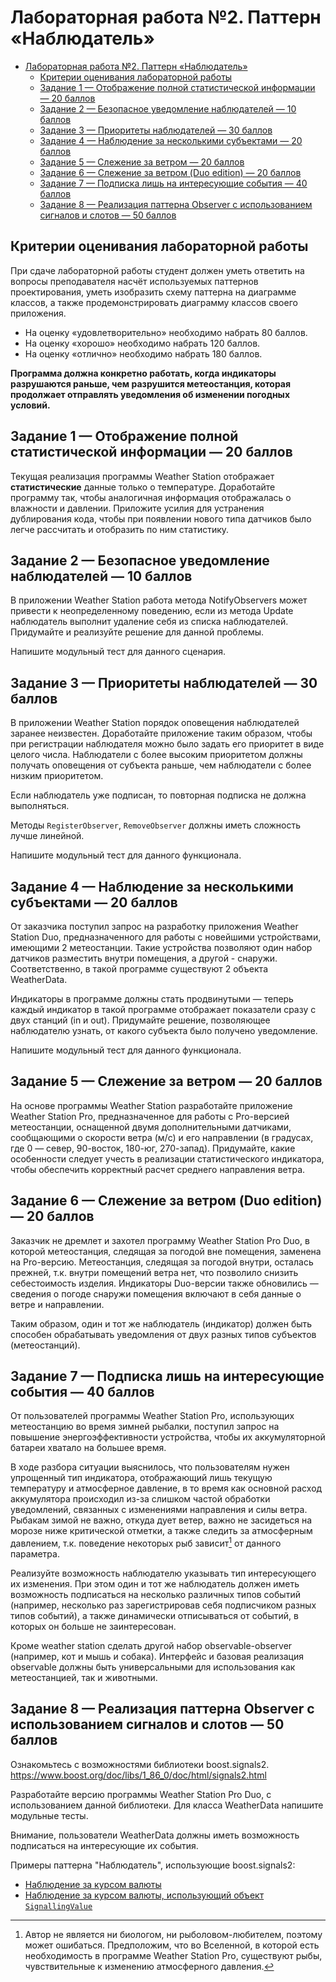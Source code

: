 # Лабораторная работа №2. Паттерн «Наблюдатель»

- [Лабораторная работа №2. Паттерн «Наблюдатель»](#лабораторная-работа-2-паттерн-наблюдатель)
  - [Критерии оценивания лабораторной работы](#критерии-оценивания-лабораторной-работы)
  - [Задание 1 — Отображение полной статистической информации — 20 баллов](#задание-1--отображение-полной-статистической-информации--20-баллов)
  - [Задание 2 — Безопасное уведомление наблюдателей — 10 баллов](#задание-2--безопасное-уведомление-наблюдателей--10-баллов)
  - [Задание 3 — Приоритеты наблюдателей — 30 баллов](#задание-3--приоритеты-наблюдателей--30-баллов)
  - [Задание 4 — Наблюдение за несколькими субъектами — 20 баллов](#задание-4--наблюдение-за-несколькими-субъектами--20-баллов)
  - [Задание 5 — Слежение за ветром — 20 баллов](#задание-5--слежение-за-ветром--20-баллов)
  - [Задание 6 — Слежение за ветром (Duo edition) — 20 баллов](#задание-6--слежение-за-ветром-duo-edition--20-баллов)
  - [Задание 7 — Подписка лишь на интересующие события — 40 баллов](#задание-7--подписка-лишь-на-интересующие-события--40-баллов)
  - [Задание 8 — Реализация паттерна Observer с использованием сигналов и слотов — 50 баллов](#задание-8--реализация-паттерна-observer-с-использованием-сигналов-и-слотов--50-баллов)

## Критерии оценивания лабораторной работы

При сдаче лабораторной работы студент должен уметь ответить на вопросы преподавателя насчёт используемых паттернов проектирования, уметь изобразить схему паттерна на диаграмме классов, а также продемонстрировать диаграмму классов своего приложения.

- На оценку «удовлетворительно» необходимо набрать 80 баллов.
- На оценку «хорошо» необходимо набрать 120 баллов.
- На оценку «отлично» необходимо набрать 180 баллов.

**Программа должна конкретно работать, когда индикаторы разрушаются раньше,
чем разрушится метеостанция, которая продолжает отправлять уведомления
об изменении погодных условий.**

## Задание 1 — Отображение полной статистической информации — 20 баллов

Текущая реализация программы Weather Station отображает
**статистические** данные только о температуре. Доработайте программу
так, чтобы аналогичная информация отображалась о влажности и давлении.
Приложите усилия для устранения дублирования кода, чтобы при появлении
нового типа датчиков было легче рассчитать и отобразить по ним
статистику.

## Задание 2 — Безопасное уведомление наблюдателей — 10 баллов

В приложении Weather Station работа метода NotifyObservers может
привести к неопределенному поведению, если из метода Update наблюдатель
выполнит удаление себя из списка наблюдателей. Придумайте и реализуйте
решение для данной проблемы.

Напишите модульный тест для данного сценария.

## Задание 3 — Приоритеты наблюдателей — 30 баллов

В приложении Weather Station порядок оповещения наблюдателей заранее
неизвестен. Доработайте приложение таким образом, чтобы при регистрации
наблюдателя можно было задать его приоритет в виде целого числа.
Наблюдатели с более высоким приоритетом должны получать оповещения от
субъекта раньше, чем наблюдатели с более низким приоритетом.

Если наблюдатель уже подписан, то повторная подписка не должна выполняться.

Методы `RegisterObserver`, `RemoveObserver` должны иметь сложность лучше линейной.

Напишите модульный тест для данного функционала.

## Задание 4 — Наблюдение за несколькими субъектами — 20 баллов

От заказчика поступил запрос на разработку приложения Weather Station
Duo, предназначенного для работы с новейшими устройствами, имеющими 2
метеостанции. Такие устройства позволяют один набор датчиков разместить
внутри помещения, а другой - снаружи. Соответственно, в такой программе
существуют 2 объекта WeatherData.

Индикаторы в программе должны стать продвинутыми — теперь каждый
индикатор в такой программе отображает показатели сразу с двух станций
(in и out). Придумайте решение, позволяющее наблюдателю узнать, от
какого субъекта было получено уведомление.

Напишите модульный тест для данного функционала.

## Задание 5 — Слежение за ветром — 20 баллов

На основе программы Weather Station разработайте приложение Weather
Station Pro, предназначенное для работы с Pro-версией метеостанции,
оснащенной двумя дополнительными датчиками, сообщающими о скорости ветра
(м/с) и его направлении (в градусах, где 0 — север, 90-восток, 180-юг,
270-запад). Придумайте, какие особенности следует учесть в реализации
статистического индикатора, чтобы обеспечить корректный расчет среднего
направления ветра.

## Задание 6 — Слежение за ветром (Duo edition) — 20 баллов

Заказчик не дремлет и захотел программу Weather Station Pro Duo, в
которой метеостанция, следящая за погодой вне помещения, заменена на
Pro-версию. Метеостанция, следящая за погодой внутри, осталась прежней,
т.к. внутри помещений ветра нет, что позволило снизить себестоимость
изделия. Индикаторы Duo-версии также обновились — сведения о погоде
снаружи помещения включают в себя данные о ветре и направлении.

Таким образом, один и тот же наблюдатель (индикатор) должен быть способен
обрабатывать уведомления от двух разных типов субъектов (метеостанций).

## Задание 7 — Подписка лишь на интересующие события — 40 баллов

От пользователей программы Weather Station Pro, использующих
метеостанцию во время зимней рыбалки, поступил запрос на повышение
энергоэффективности устройства, чтобы их аккумуляторной батареи хватало
на большее время.

В ходе разбора ситуации выяснилось, что пользователям нужен упрощенный
тип индикатора, отображающий лишь текущую температуру и атмосферное
давление, в то время как основной расход аккумулятора происходил из-за
слишком частой обработки уведомлений, связанных с изменениями
направления и силы ветра. Рыбакам зимой не важно, откуда дует ветер,
важно не засидеться на морозе ниже критической отметки, а также следить
за атмосферным давлением, т.к. поведение некоторых рыб зависит[^1] от
данного параметра.

Реализуйте возможность наблюдателю указывать тип интересующего их
изменения. При этом один и тот же наблюдатель должен иметь возможность
подписаться на несколько различных типов событий (например, несколько
раз зарегистрировав себя подписчиком разных типов событий), а также
динамически отписываться от событий, в которых он больше не
заинтересован.

Кроме weather station сделать другой набор
observable-observer (например, кот и мышь и собака). Интерфейс и базовая
реализация observable должны быть универсальными для использования как
метеостанцией, так и животными.

## Задание 8 — Реализация паттерна Observer с использованием сигналов и слотов — 50 баллов

Ознакомьтесь с возможностями библиотеки boost.signals2.
<https://www.boost.org/doc/libs/1_86_0/doc/html/signals2.html>

Разработайте версию программы Weather Station Pro Duo, с использованием
данной библиотеки. Для класса WeatherData напишите модульные тесты.

Внимание, пользователи WeatherData должны иметь возможность подписаться на интересующие их
события.

Примеры паттерна "Наблюдатель", использующие boost.signals2:

- [Наблюдение за курсом валюты](../../samples/observer/ObserverWithSignallingValue/)
- [Наблюдение за курсом валюты, использующий объект `SignallingValue`](../../samples/observer/ObserverWithSignallingValue/)

[^1]: Автор не является ни биологом, ни рыболовом-любителем, поэтому
    может ошибаться. Предположим, что во Вселенной, в которой есть
    необходимость в программе Weather Station Pro, существуют рыбы,
    чувствительные к изменению атмосферного давления.
